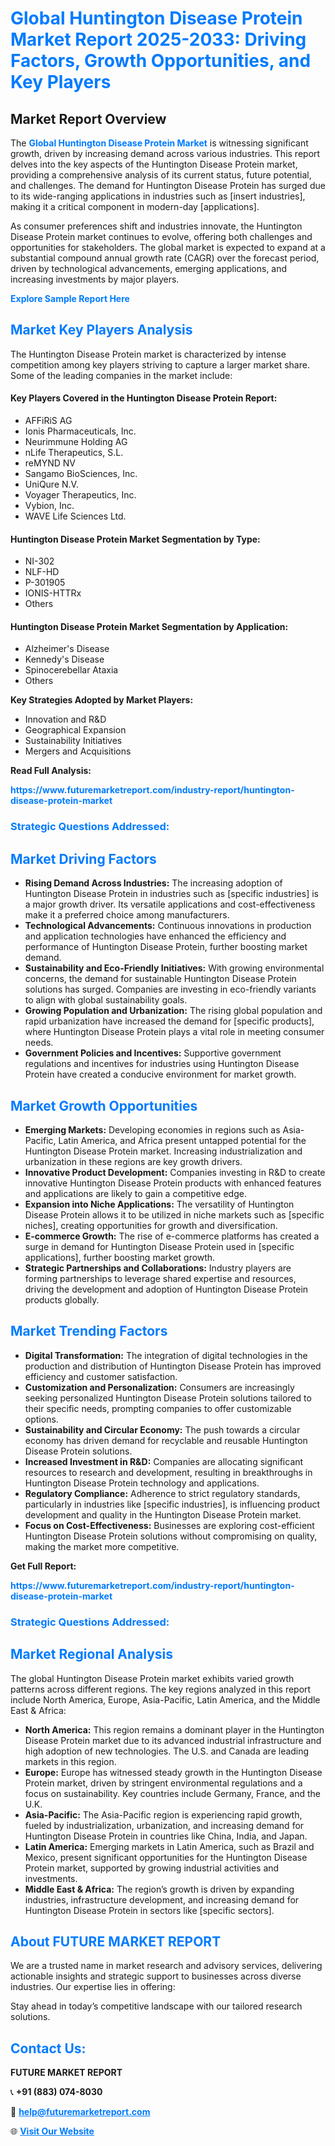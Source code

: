 <h1 style="color: #007BFF;">Global Huntington Disease Protein Market Report 2025-2033: Driving Factors, Growth Opportunities, and Key Players</h1>

<section id="overview">
<h2>Market Report Overview</h2>
<p>The <a href="https://www.futuremarketreport.com/industry-report/huntington-disease-protein-market" style="color: #007BFF; text-decoration: none;"><strong>Global Huntington Disease Protein Market</strong></a> is witnessing significant growth, driven by increasing demand across various industries. This report delves into the key aspects of the Huntington Disease Protein market, providing a comprehensive analysis of its current status, future potential, and challenges. The demand for Huntington Disease Protein has surged due to its wide-ranging applications in industries such as [insert industries], making it a critical component in modern-day [applications].</p>
<p>As consumer preferences shift and industries innovate, the Huntington Disease Protein market continues to evolve, offering both challenges and opportunities for stakeholders. The global market is expected to expand at a substantial compound annual growth rate (CAGR) over the forecast period, driven by technological advancements, emerging applications, and increasing investments by major players.</p>
</section>

<section id="overview">
<p><a href="https://www.futuremarketreport.com/request-sample/reportId=54518" style="color: #007BFF; text-decoration: none;"><strong>Explore Sample Report Here</strong></a></p>
</section>

<section id="key-players">
<h2 style="color: #007BFF;">Market Key Players Analysis</h2>
<p>The Huntington Disease Protein market is characterized by intense competition among key players striving to capture a larger market share. Some of the leading companies in the market include:</p>
<h4>Key Players Covered in the Huntington Disease Protein Report:</h4>
<ul><li>AFFiRiS AG</li><li>Ionis Pharmaceuticals, Inc.</li><li>Neurimmune Holding AG</li><li>nLife Therapeutics, S.L.</li><li>reMYND NV</li><li>Sangamo BioSciences, Inc.</li><li>UniQure N.V.</li><li>Voyager Therapeutics, Inc.</li><li>Vybion, Inc.</li><li>WAVE Life Sciences Ltd.</li></ul>
<h4>Huntington Disease Protein Market Segmentation by Type:</h4>
<ul><li>NI-302</li><li>NLF-HD</li><li>P-301905</li><li>IONIS-HTTRx</li><li>Others</li></ul>

<h4>Huntington Disease Protein Market Segmentation by Application:</h4>
<ul><li>Alzheimer&#039;s Disease</li><li>Kennedy&#039;s Disease</li><li>Spinocerebellar Ataxia</li><li>Others</li></ul>
<p><strong>Key Strategies Adopted by Market Players:</strong></p>
<ul>
<li>Innovation and R&D</li>
<li>Geographical Expansion</li>
<li>Sustainability Initiatives</li>
<li>Mergers and Acquisitions</li>
</ul>
</section>

<section>
<p><strong>Read Full Analysis: </strong></p><a href="https://www.futuremarketreport.com/industry-report/huntington-disease-protein-market" style="color: #007BFF; text-decoration: none;"><strong>https://www.futuremarketreport.com/industry-report/huntington-disease-protein-market</strong></a>
<h3 style="color: #007BFF;">Strategic Questions Addressed:</h3>
</section>

<section id="driving-factors">
<h2 style="color: #007BFF;">Market Driving Factors</h2>
<ul>
<li><strong>Rising Demand Across Industries:</strong> The increasing adoption of Huntington Disease Protein in industries such as [specific industries] is a major growth driver. Its versatile applications and cost-effectiveness make it a preferred choice among manufacturers.</li>
<li><strong>Technological Advancements:</strong> Continuous innovations in production and application technologies have enhanced the efficiency and performance of Huntington Disease Protein, further boosting market demand.</li>
<li><strong>Sustainability and Eco-Friendly Initiatives:</strong> With growing environmental concerns, the demand for sustainable Huntington Disease Protein solutions has surged. Companies are investing in eco-friendly variants to align with global sustainability goals.</li>
<li><strong>Growing Population and Urbanization:</strong> The rising global population and rapid urbanization have increased the demand for [specific products], where Huntington Disease Protein plays a vital role in meeting consumer needs.</li>
<li><strong>Government Policies and Incentives:</strong> Supportive government regulations and incentives for industries using Huntington Disease Protein have created a conducive environment for market growth.</li>
</ul>
</section>

<section id="growth-opportunities">
<h2 style="color: #007BFF;">Market Growth Opportunities</h2>
<ul>
<li><strong>Emerging Markets:</strong> Developing economies in regions such as Asia-Pacific, Latin America, and Africa present untapped potential for the Huntington Disease Protein market. Increasing industrialization and urbanization in these regions are key growth drivers.</li>
<li><strong>Innovative Product Development:</strong> Companies investing in R&D to create innovative Huntington Disease Protein products with enhanced features and applications are likely to gain a competitive edge.</li>
<li><strong>Expansion into Niche Applications:</strong> The versatility of Huntington Disease Protein allows it to be utilized in niche markets such as [specific niches], creating opportunities for growth and diversification.</li>
<li><strong>E-commerce Growth:</strong> The rise of e-commerce platforms has created a surge in demand for Huntington Disease Protein used in [specific applications], further boosting market growth.</li>
<li><strong>Strategic Partnerships and Collaborations:</strong> Industry players are forming partnerships to leverage shared expertise and resources, driving the development and adoption of Huntington Disease Protein products globally.</li>
</ul>
</section>

<section id="trending-factors">
<h2 style="color: #007BFF;">Market Trending Factors</h2>
<ul>
<li><strong>Digital Transformation:</strong> The integration of digital technologies in the production and distribution of Huntington Disease Protein has improved efficiency and customer satisfaction.</li>
<li><strong>Customization and Personalization:</strong> Consumers are increasingly seeking personalized Huntington Disease Protein solutions tailored to their specific needs, prompting companies to offer customizable options.</li>
<li><strong>Sustainability and Circular Economy:</strong> The push towards a circular economy has driven demand for recyclable and reusable Huntington Disease Protein solutions.</li>
<li><strong>Increased Investment in R&D:</strong> Companies are allocating significant resources to research and development, resulting in breakthroughs in Huntington Disease Protein technology and applications.</li>
<li><strong>Regulatory Compliance:</strong> Adherence to strict regulatory standards, particularly in industries like [specific industries], is influencing product development and quality in the Huntington Disease Protein market.</li>
<li><strong>Focus on Cost-Effectiveness:</strong> Businesses are exploring cost-efficient Huntington Disease Protein solutions without compromising on quality, making the market more competitive.</li>
</ul>
</section>

<section>
<p><strong>Get Full Report: </strong></p><a href="https://www.futuremarketreport.com/industry-report/huntington-disease-protein-market" style="color: #007BFF; text-decoration: none;"><strong>https://www.futuremarketreport.com/industry-report/huntington-disease-protein-market</strong></a>
<h3 style="color: #007BFF;">Strategic Questions Addressed:</h3>
</section>


<section id="regional-analysis">
<h2 style="color: #007BFF;">Market Regional Analysis</h2>
<p>The global Huntington Disease Protein market exhibits varied growth patterns across different regions. The key regions analyzed in this report include North America, Europe, Asia-Pacific, Latin America, and the Middle East & Africa:</p>
<ul>
<li><strong>North America:</strong> This region remains a dominant player in the Huntington Disease Protein market due to its advanced industrial infrastructure and high adoption of new technologies. The U.S. and Canada are leading markets in this region.</li>
<li><strong>Europe:</strong> Europe has witnessed steady growth in the Huntington Disease Protein market, driven by stringent environmental regulations and a focus on sustainability. Key countries include Germany, France, and the U.K.</li>
<li><strong>Asia-Pacific:</strong> The Asia-Pacific region is experiencing rapid growth, fueled by industrialization, urbanization, and increasing demand for Huntington Disease Protein in countries like China, India, and Japan.</li>
<li><strong>Latin America:</strong> Emerging markets in Latin America, such as Brazil and Mexico, present significant opportunities for the Huntington Disease Protein market, supported by growing industrial activities and investments.</li>
<li><strong>Middle East & Africa:</strong> The region’s growth is driven by expanding industries, infrastructure development, and increasing demand for Huntington Disease Protein in sectors like [specific sectors].</li>
</ul>
</section>

<footer>
<h2 style="color: #007BFF;">About FUTURE MARKET REPORT</h2>
<p>We are a trusted name in market research and advisory services, delivering actionable insights and strategic support to businesses across diverse industries. Our expertise lies in offering:</p>

<p>Stay ahead in today’s competitive landscape with our tailored research solutions.</p>

<h2 style="color: #007BFF;">Contact Us:</h2>
<p><strong>FUTURE MARKET REPORT</strong></p>
<p>📞 <strong>+91 (883) 074-8030</strong></p>
<p>📧 <strong><a href="mailto:help@futuremarketreport.com" style="color: #007BFF;">help@futuremarketreport.com</a></strong></p>
<p>🌐 <strong><a href="https://www.futuremarketreport.com/" style="color: #007BFF;">Visit Our Website</a></strong></p>
</footer>